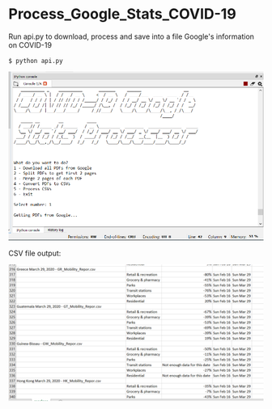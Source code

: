 # Process_Google_Stats_COVID-19

Run api.py to download, process and save into a file Google's information on COVID-19

```shell
$ python api.py
```

![Screenshot](img/1.png)

CSV file output:

![Screenshot](img/2.png)